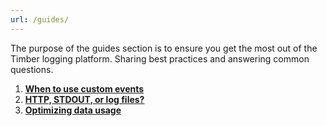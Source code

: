 ```yaml
---
url: /guides/
---
```

The purpose of the guides section is to ensure you get the most out of the Timber logging platform. Sharing best practices and answering common questions.

1. [**When to use custom events**](when-to-use-custom-events)
2. [**HTTP, STDOUT, or log files?**](http-stdout-or-log-files)
3. [**Optimizing data usage**](optimizing-data-usage)

